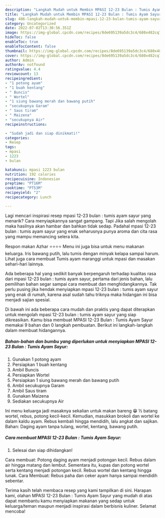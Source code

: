 ```yaml
---
description: "Langkah Mudah untuk Membin MPASI 12-23 Bulan : Tumis Ayam Sayur yang Enak"
title: "Langkah Mudah untuk Membin MPASI 12-23 Bulan : Tumis Ayam Sayur yang Enak"
slug: 486-langkah-mudah-untuk-membin-mpasi-12-23-bulan-tumis-ayam-sayur-yang-enak
category: Uncategorized
date: 2022-07-02T13:30:56.351Z
image: https://img-global.cpcdn.com/recipes/8de695139a5dc3c4/680x482cq70/mpasi-12-23-bulan-tumis-ayam-sayur-foto-resep-utama.jpg
hideToc: false
enableToc: true
enableTocContent: false
thumbnail: https://img-global.cpcdn.com/recipes/8de695139a5dc3c4/680x482cq70/mpasi-12-23-bulan-tumis-ayam-sayur-foto-resep-utama.jpg
cover: https://img-global.cpcdn.com/recipes/8de695139a5dc3c4/680x482cq70/mpasi-12-23-bulan-tumis-ayam-sayur-foto-resep-utama.jpg
author: Admin
authorAv: notfound
ratingvalue: 4.4
reviewcount: 13
recipeingredient:
- "1 potong ayam"
- "1 buah kentang"
- " Buncis"
- " Wortel"
- "1 siung bawang merah dan bawang putih"
- "secukupnya Garam"
- " Saus tiram"
- " Maizena"
- "secukupnya Air"
recipeinstructions:

- "Sudah jadi dan siap dinikmati!"
categories:
- Resep
tags:
- mpasi
- 1223
- bulan

katakunci: mpasi 1223 bulan 
nutrition: 192 calories
recipecuisine: Indonesian
preptime: "PT16M"
cooktime: "PT53M"
recipeyield: "2"
recipecategory: Lunch

---
```



Lagi mencari inspirasi resep mpasi 12-23 bulan : tumis ayam sayur yang menarik? Cara menyiapkannya sangat gampang. Tapi Jika salah mengolah maka hasilnya akan hambar dan bahkan tidak sedap. Padahal mpasi 12-23 bulan : tumis ayam sayur yang enak seharusnya punya aroma dan cita rasa yang mampu memancing selera kita.


Respon makan Azhar ⭐⭐⭐⭐ Menu ini juga bisa untuk menu makanan keluarga. Iris bawang putih, lalu tumis dengan minyak kelapa sampai harum. Lihat juga cara membuat Tumis ayam maranggi untuk mpasi dan masakan sehari-hari lainnya.

Ada beberapa hal yang sedikit banyak berpengaruh terhadap kualitas rasa dari mpasi 12-23 bulan : tumis ayam sayur, pertama dari jenis bahan, lalu pemilihan bahan segar sampai cara membuat dan menghidangkannya. Tak perlu pusing jika hendak menyiapkan mpasi 12-23 bulan : tumis ayam sayur yang enak di rumah, karena asal sudah tahu triknya maka hidangan ini bisa menjadi sajian spesial.


Di bawah ini ada beberapa cara mudah dan praktis yang dapat diterapkan untuk mengolah mpasi 12-23 bulan : tumis ayam sayur yang siap dikreasikan. Kamu bisa membuat MPASI 12-23 Bulan : Tumis Ayam Sayur memakai 9 bahan dan 0 langkah pembuatan. Berikut ini langkah-langkah dalam membuat hidangannya.

<!--inarticleads1-->

##### Bahan-bahan dan bumbu yang diperlukan untuk menyiapkan MPASI 12-23 Bulan : Tumis Ayam Sayur:

1. Gunakan 1 potong ayam
1. Persiapkan 1 buah kentang
1. Ambil  Buncis
1. Persiapkan  Wortel
1. Persiapkan 1 siung bawang merah dan bawang putih
1. Ambil secukupnya Garam
1. Ambil  Saus tiram
1. Gunakan  Maizena
1. Sediakan secukupnya Air


Ini menu keluarga jadi masaknya sekalian untuk makan bareng 😁 ½ batang wortel, rebus, potong kecil-kecil. Kemudian, masukkan brokoli dan wortel ke dalam kaldu ayam. Rebus kembali hingga mendidih, lalu angkat dan sajikan. Bahan: Daging ayam tanpa tulang, wortel, kentang, bawang putih. 

<!--inarticleads2-->

##### Cara membuat MPASI 12-23 Bulan : Tumis Ayam Sayur:


1. Selesai dan siap dihidangkan!

Cara membuat: Potong daging ayam menjadi potongan kecil. Rebus dalam air hingga matang dan lembut. Sementara itu, kupas dan potong wortel serta kentang menjadi potongan kecil. Rebus wortel dan kentang hingga lunak. Cara Membuat: Rebus paha dan ceker ayam hanya sampai mendidih sebentar. 

Terima kasih telah membaca resep yang kami tampilkan di sini. Harapan kami, olahan MPASI 12-23 Bulan : Tumis Ayam Sayur yang mudah di atas dapat membantu kamu menyiapkan makanan yang sedap untuk keluarga/teman maupun menjadi inspirasi dalam berbisnis kuliner. Selamat mencoba!
